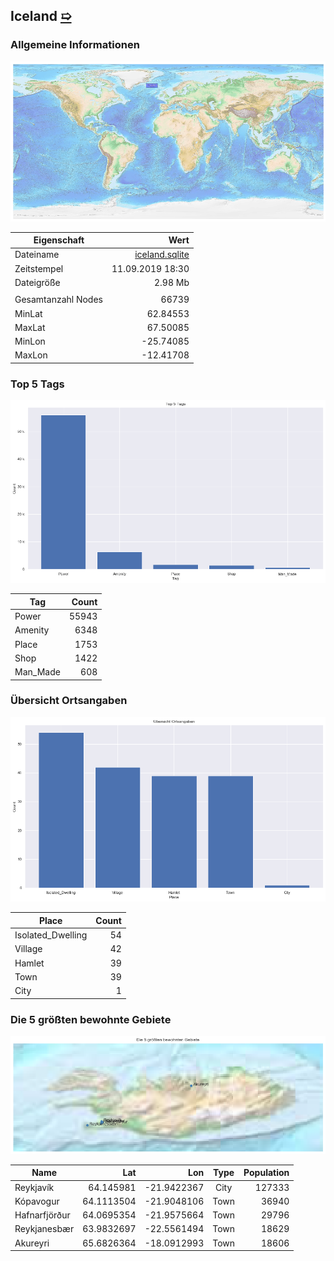 ## Iceland [&#10159;](iceland.sqlite)

### Allgemeine Informationen

![Overview](./Images/iceland_overview.png)

|Eigenschaft|Wert|
|-|-:|
Dateiname|[iceland.sqlite](iceland.sqlite)|
Zeitstempel|11.09.2019 18:30|
Dateigr&ouml;&szlig;e|2.98 Mb|
|||
Gesamtanzahl Nodes|66739|
|MinLat|62.84553|
|MaxLat|67.50085|
|MinLon|-25.74085|
|MaxLon|-12.41708|

### Top 5 Tags

![Tags](./Images/iceland_tags.png)

|Tag|Count|
|-|-:|
|Power|55943|
|Amenity|6348|
|Place|1753|
|Shop|1422|
|Man_Made|608|

### &Uuml;bersicht Ortsangaben

![Places](./Images/iceland_places.png)

|Place|Count|
|-|-:|
|Isolated_Dwelling|54|
|Village|42|
|Hamlet|39|
|Town|39|
|City|1|

### Die 5 gr&ouml;&szlig;ten bewohnte Gebiete

![Places](./Images/iceland_topplaces.png)

|Name|Lat|Lon|Type|Population|
|----|--:|--:|:--:|---------:|
|Reykjavík|64.145981|-21.9422367|City|127333|
|Kópavogur|64.1113504|-21.9048106|Town|36940|
|Hafnarfjörður|64.0695354|-21.9575664|Town|29796|
|Reykjanesbær|63.9832697|-22.5561494|Town|18629|
|Akureyri|65.6826364|-18.0912993|Town|18606|
